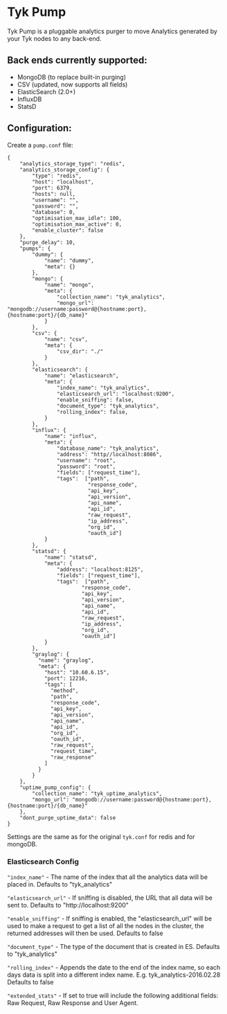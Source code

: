 # Tyk Pump

Tyk Pump is a pluggable analytics purger to move Analytics generated by your Tyk nodes to any back-end.

## Back ends currently supported:

- MongoDB (to replace built-in purging)
- CSV (updated, now supports all fields)
- ElasticSearch (2.0+)
- InfluxDB
- StatsD

## Configuration:

Create a `pump.conf` file:

```
{
	"analytics_storage_type": "redis",
    "analytics_storage_config": {
        "type": "redis",
        "host": "localhost",
        "port": 6379,
        "hosts": null,
        "username": "",
        "password": "",
        "database": 0,
        "optimisation_max_idle": 100,
        "optimisation_max_active": 0,
        "enable_cluster": false
    },
    "purge_delay": 10,
    "pumps": {
    	"dummy": {
    		"name": "dummy",
    		"meta": {}
    	},
        "mongo": {
            "name": "mongo",
            "meta": {
                "collection_name": "tyk_analytics",
                "mongo_url": "mongodb://username:password@{hostname:port},{hostname:port}/{db_name}"
            }
        },
        "csv": {
            "name": "csv",
            "meta": {
                "csv_dir": "./"
            }
        },
        "elasticsearch": {
            "name": "elasticsearch",
            "meta": {
                "index_name": "tyk_analytics",
                "elasticsearch_url": "localhost:9200",
                "enable_sniffing": false,
                "document_type": "tyk_analytics",
                "rolling_index": false,
            }
        },
        "influx": {
            "name": "influx",
            "meta": {
                "database_name": "tyk_analytics",
                "address": "http//localhost:8086",
                "username": "root",
                "password": "root",
                "fields": ["request_time"],
                "tags":  ["path",
                          "response_code",
                          "api_key",
                          "api_version",
                          "api_name",
                          "api_id",
                          "raw_request",
                          "ip_address",
                          "org_id",
                          "oauth_id"]
            }
        },
        "statsd": {
            "name": "statsd",
            "meta": {
                "address": "localhost:8125",
                "fields": ["request_time"],
                "tags":  ["path",
                        "response_code",
                        "api_key",
                        "api_version",
                        "api_name",
                        "api_id",
                        "raw_request",
                        "ip_address",
                        "org_id",
                        "oauth_id"]
            }
        },
        "graylog": {
          "name": "graylog",
          "meta": {
            "host": "10.60.6.15",
            "port": 12216,
            "tags": [
              "method",
              "path",
              "response_code",
              "api_key",
              "api_version",
              "api_name",
              "api_id",
              "org_id",
              "oauth_id",
              "raw_request",
              "request_time",
              "raw_response"
            ]
          }
        }
    },
    "uptime_pump_config": {
        "collection_name": "tyk_uptime_analytics",
        "mongo_url": "mongodb://username:password@{hostname:port},{hostname:port}/{db_name}"
    },
    "dont_purge_uptime_data": false
}
```

Settings are the same as for the original `tyk.conf` for redis and for mongoDB.

### Elasticsearch Config

`"index_name"` - The name of the index that all the analytics data will be placed in. Defaults to "tyk_analytics"

`"elasticsearch_url"` - If sniffing is disabled, the URL that all data will be sent to. Defaults to "http://localhost:9200"

`"enable_sniffing"` - If sniffing is enabled, the "elasticsearch_url" will be used to make a request to get a list of all the nodes in the cluster, the returned addresses will then be used. Defaults to false

`"document_type"` - The type of the document that is created in ES. Defaults to "tyk_analytics"

`"rolling_index"` - Appends the date to the end of the index name, so each days data is split into a different index name. E.g. tyk_analytics-2016.02.28 Defaults to false

`"extended_stats"` - If set to true will include the following additional fields: Raw Request, Raw Response and User Agent.
